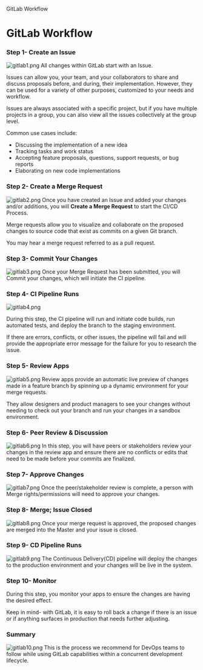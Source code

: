 GitLab Workflow

# GitLab Workflow

### Step 1- Create an Issue 
![gitlab1.png](../_resources/0f0af58df7e54340acfec5012c115feb.png)
All changes within GitLab start with an Issue.

Issues can allow you, your team, and your collaborators to share and discuss proposals before, and during, their implementation. However, they can be used for a variety of other purposes, customized to your needs and workflow.

Issues are always associated with a specific project, but if you have multiple projects in a group, you can also view all the issues collectively at the group level.

Common use cases include:

- Discussing the implementation of a new idea
- Tracking tasks and work status
- Accepting feature proposals, questions, support requests, or bug reports
- Elaborating on new code implementations

### Step 2- Create a Merge Request 

![gitlab2.png](../_resources/0f3e8193f3514ebf9dc043045c073e3e.png)
Once you have created an Issue and added your changes and/or additions, you will **Create a Merge Request** to start the CI/CD Process.

Merge requests allow you to visualize and collaborate on the proposed changes to source code that exist as commits on a given Git branch. 

You may hear a merge request referred to as a pull request.

### Step 3- Commit Your Changes

![gitlab3.png](../_resources/fc4f20e40ae84e53bcfc695b7442b9d8.png)
Once your Merge Request has been submitted, you will Commit your changes, which will initiate the CI pipeline.

### Step 4- CI Pipeline Runs

![gitlab4.png](../_resources/d0891756278041f3a5ee99f08f078fb9.png)

During this step, the CI pipeline will run and initiate code builds, run automated tests, and deploy the branch to the staging environment. 

If there are errors, conflicts, or other issues, the pipeline will fail and will provide the appropriate error message for the failure for you to research the issue. 

### Step 5- Review Apps

![gitlab5.png](../_resources/eec4a2a788734aea98af0a711c9db473.png)
Review apps provide an automatic live preview of changes made in a feature branch by spinning up a dynamic environment for your merge requests.

They allow designers and product managers to see your changes without needing to check out your branch and run your changes in a sandbox environment.

### Step 6- Peer Review & Discussion 

![gitlab6.png](../_resources/41dd70e58aa64c449b2409ca87184a3e.png)
In this step, you will have peers or stakeholders review your changes in the review app and ensure there are no conflicts or edits that need to be made before your commits are finalized.

### Step 7- Approve Changes 

![gitlab7.png](../_resources/e01c1ed001944bd0b2b485ef16d0ba5f.png)
Once the peer/stakeholder review is complete, a person with Merge rights/permissions will need to approve your changes.

### Step 8- Merge; Issue Closed

![gitlab8.png](../_resources/7e099744ee8d4fc1b5316cc0892c18dd.png)
Once your merge request is approved, the proposed changes are merged into the Master and your issue is closed.

### Step 9- CD Pipeline Runs 

![gitlab9.png](../_resources/c773b2079b33472ca160da943cd825fd.png)
The Continuous Delivery(CD) pipeline will deploy the changes to the production environment and your changes will be live in the system.

### Step 10- Monitor 
During this step, you monitor your apps to ensure the changes are having the desired effect. 

Keep in mind- with GitLab, it is easy to roll back a change if there is an issue or if anything surfaces in production that needs further adjusting. 

### Summary

![gitlab10.png](../_resources/2155e7dbf59648fd80f361f883f4f170.png)
This is the process we recommend for DevOps teams to follow while using GitLab capabilities within a concurrent development lifecycle.


